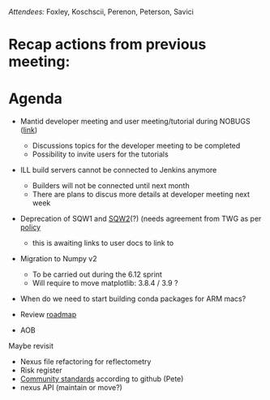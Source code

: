 *Attendees:* Foxley, Koschscii, Perenon, Peterson, Savici

# Recap actions from previous meeting:

# Agenda
- Mantid developer meeting and user meeting/tutorial during NOBUGS ([link](https://github.com/mantidproject/workshops/tree/main/developer/2024-09))
  - Discussions topics for the developer meeting to be completed
  - Possibility to invite users for the tutorials
- ILL build servers cannot be connected to Jenkins anymore
  - Builders will not be connected until next month
  - There are plans to discus more details at developer meeting next week
- Deprecation of SQW1 and [SQW2](https://docs.mantidproject.org/nightly/algorithms/SofQWPolygon-v1.html)(?) (needs agreement from TWG as per [policy](https://docs.mantidproject.org/nightly/deprecation.html)
  - this is awaiting links to user docs to link to
- Migration to Numpy v2
  - To be carried out during the 6.12 sprint
  - Will require to move matplotlib: 3.8.4 / 3.9 ?
- When do we need to start building conda packages for ARM macs?

- Review [roadmap](https://github.com/orgs/mantidproject/projects/47/views/1)
- AOB

Maybe revisit
- Nexus file refactoring for reflectometry
- Risk register
- [Community standards](https://github.com/mantidproject/mantid/community) according to github (Pete)
- nexus API (maintain or move?)
